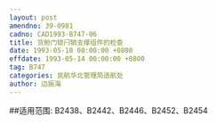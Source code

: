 ```yaml
---
layout: post
amendno: 39-0981
cadno: CAD1993-B747-06
title: 货舱门锁闩销支撑组件的检查
date: 1993-05-10 00:00:00 +0800
effdate: 1993-05-14 00:00:00 +0800
tag: B747
categories: 民航华北管理局适航处
author: 边振海
---
```


##适用范围:
B2438、B2442、B2446、B2452、B2454

